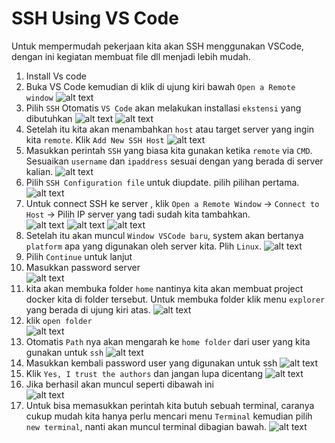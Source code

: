 # SSH Using VS Code

Untuk mempermudah pekerjaan kita akan SSH menggunakan VSCode, dengan ini kegiatan membuat file dll menjadi lebih mudah.

1. Install Vs code 
2. Buka VS Code kemudian di klik di ujung kiri bawah `Open a Remote window`
![alt text](image.png)
3. Pilih `SSH` Otomatis `VS Code` akan melakukan installasi `ekstensi` yang dibutuhkan
![alt text](image-1.png)
![alt text](image-2.png)
4. Setelah itu kita akan menambahkan `host` atau target server yang ingin kita `remote`. Klik `Add New SSH Host`
![alt text](image-3.png)
5. Masukkan perintah `SSH` yang biasa kita gunakan ketika `remote` via `CMD`. Sesuaikan `username` dan `ipaddress` sesuai dengan yang berada di server kalian.
![alt text](image-4.png)
6. Pilih `SSH Configuration file` untuk diupdate. pilih pilihan pertama.
![alt text](image-5.png)
7. Untuk connect SSH ke server , klik `Open a Remote Window` -> `Connect to Host` -> Pilih IP server yang tadi sudah kita tambahkan.  
![alt text](image-6.png)
![alt text](image-7.png)
![alt text](image-8.png)
8. Setelah itu akan muncul `Window VSCode baru`, system akan bertanya `platform` apa yang digunakan oleh server kita. Plih `Linux`.
![alt text](image-9.png)
9. Pilih `Continue` untuk lanjut
10. Masukkan password server   
![alt text](image-10.png)
11. kita akan membuka folder `home` nantinya kita akan membuat project docker kita di folder tersebut. Untuk membuka folder klik menu `explorer` yang berada di ujung kiri atas.
![alt text](image-13.png)
12. klik `open folder`  
![alt text](image-14.png)
13. Otomatis `Path` nya akan mengarah ke `home folder` dari user yang kita gunakan untuk `ssh`
 ![alt text](image-17.png)
14. Masukkan kembali password user yang digunakan untuk ssh
![alt text](image-16.png)
15. Klik `Yes, I trust the authors` dan jangan lupa dicentang
![alt text](image-18.png)  
16. Jika berhasil akan muncul seperti dibawah ini  
![alt text](image-19.png)
17. Untuk bisa memasukkan perintah kita butuh sebuah terminal, caranya cukup mudah kita hanya perlu mencari menu `Terminal` kemudian pilih `new terminal`, nanti akan muncul terminal dibagian bawah.
![alt text](image-20.png)

